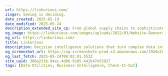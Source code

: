 ```yaml
---
url: https://linkurious.com/
zinger: Seeing is deciding.
date_created: 2025-05-19
date_modified: 2025-05-24
description_extended_site_cp: From global supply chains to sophisticated fraud rings or enterprise IT infrastructure, Linkurious helps you turn complexity into clarity and understand the context around people, companies, products and more. Powered by native graph technology, our modular contextual decision intelligence solutions transform tangled data into meaningful visual insights, empowering you to make more informed decisions and solve real-world problems - all before lunch.
og_image: https://linkurious.com/images/uploads/2022/03/Website-Banners_1200x627.png
og_url: https://linkurious.com/
title: Linkurious
description: Decision intelligence solutions that turn complex data into clear insights with native graph technology & AI. Unify data, speed up decisions & uncover hidden patterns.
og_screenshot_url: https://og-screenshots-prod.s3.amazonaws.com/1920x1080/80/false/57e8e8bc60eb2fcad0ec022283fe00f4b0e83f8937c9dea7e385fafd115729e3.jpeg
og_last_fetch: 2025-05-24T08:02:01.553Z
site_uuid: 308a2316-94ac-4d86-9185-441b47e53927
tags: [Data-Utilities, Business-Intelligence, Check-It-Out]
---
```


